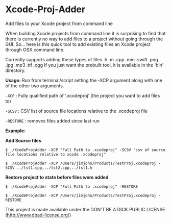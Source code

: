 Xcode-Proj-Adder
================

Add files to your Xcode project from command line

When building Xcode projects from command line it is surprising to find that there is currently no way to add files to a project without going through the GUI. So… here is this quick tool to add existing files an Xcode project through OSX command line.

Currently supports adding these types of files
.h .m .cpp .mm .swift .png .jpg .mp3 .ttf .ogg 
If you just want the prebuilt tool, it is available in the 'bin' directory.

**Usage:**
Run from terminal/script setting the -XCP argument along with one of the other two arguments.

`-XCP` : Fully qualified path of ‘.xcodeproj’ (the project you want to add files to)

`-SCSV` : CSV list of source file locations relative to the .xcodeproj file

`-RESTORE` : removes files added since last run


**Example:**

**Add Source files**

`$ ./XcodeProjAdder -XCP "Full Path to .xcodeproj" -SCSV "csv of source file locations relative to xcode .xcodeproj"`

`$ ./XcodeProjAdder -XCP /Users/jimjohn/Products/TestProj.xcodeproj -SCSV ../tst1.cpp,../tst2.cpp,../tst1.h`

**Restore project to state before files were added**

`$ ./XcodeProjAdder -XCP "Full Path to .xcodeproj" -RESTORE`

`$ ./XcodeProjAdder -XCP /Users/jimjohn/Products/TestProj.xcodeproj -RESTORE`


This project is made available under the DON'T BE A DICK PUBLIC LICENSE (http://www.dbad-license.org/)
